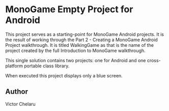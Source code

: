 MonoGame Empty Project for Android
====================================

This project serves as a starting-point for MonoGame Android projects.  It is the result of working through the Part 2 - Creating a MonoGame Android Project walkthrough.  It is titled WalkingGame as that is the name of the project created by the full Introduction to MonoGame walkthrough.

This single solution contains two projects:  one for Android and one cross-platform portable class library.

When executed this project displays only a blue screen.

Author
------

Victor Chelaru